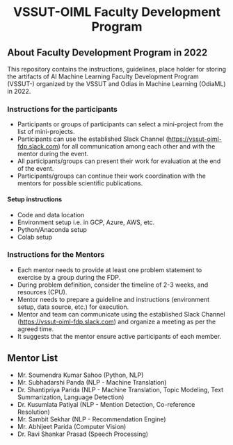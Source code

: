 <h1 align="center"> VSSUT-OIML Faculty Development Program</h1>

## About Faculty Development Program in 2022 

This repository contains the instructions, guidelines, place holder for storing the artifacts of AI Machine Learning Faculty Development Program (VSSUT-) organized by the VSSUT and Odias in Machine Learning (OdiaML) in 2022.


### Instructions for the participants

* Participants or groups of participants can select a mini-project from the list of mini-projects.
* Participants can use the established Slack Channel (https://vssut-oiml-fdp.slack.com) for all communication among each other and with the mentor during the event.
* All participants/groups can present their work for evaluation at the end of the event.
* Participants/groups can continue their work coordination with the mentors for possible scientific publications.

#### Setup instructions

* Code and data location
* Environment setup i.e. in GCP, Azure, AWS, etc.
* Python/Anaconda setup
* Colab setup

### Instructions for the Mentors
* Each mentor needs to provide at least one problem statement to exercise by a group during the FDP.
* During problem definition, consider the timeline of 2-3 weeks, and resources (CPU).
* Mentor needs to prepare a guideline and instructions (environment setup, data source, etc.) for execution.
* Mentor and team can communicate using the established Slack Channel (https://vssut-oiml-fdp.slack.com) and organize a meeting as per the agreed time.
* It suggests that the mentor ensure active participants of each member.

## Mentor List 
* Mr. Soumendra Kumar Sahoo (Python, NLP)
* Mr. Subhadarshi Panda (NLP - Machine Translation)
* Dr. Shantipriya Parida (NLP - Machine Translation, Topic Modeling, Text Summarization, Language Detection)
* Dr. Kusumlata Patiyal (NLP - Mention Detection, Co-reference Resolution)
* Mr. Sambit Sekhar (NLP - Recommendation Engine)
* Mr. Abhijeet Parida (Computer Vision)
* Dr. Ravi Shankar Prasad (Speech Processing)

